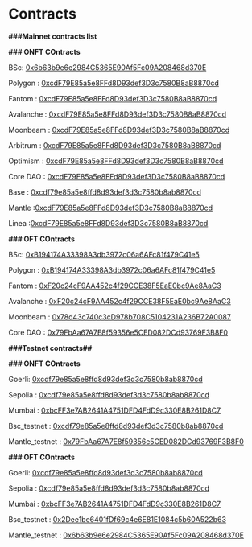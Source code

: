 # Contracts
 
**###Mainnet contracts list**  

**### ONFT COntracts**  

BSc:  [0x6b63b9e6e2984C5365E90Af5Fc09A208468d370E](https://bscscan.com/address/0x6b63b9e6e2984C5365E90Af5Fc09A208468d370E#code)  

Polygon : [0xcdF79E85a5e8FFd8D93def3D3c7580B8aB8870cd](https://polygonscan.com/address/0xcdF79E85a5e8FFd8D93def3D3c7580B8aB8870cd#code)  

Fantom : [0xcdF79E85a5e8FFd8D93def3D3c7580B8aB8870cd](https://ftmscan.com/address/0xcdf79e85a5e8ffd8d93def3d3c7580b8ab8870cd#code)  

Avalanche :  [0xcdF79E85a5e8FFd8D93def3D3c7580B8aB8870cd](https://snowtrace.io/address/0xcdF79E85a5e8FFd8D93def3D3c7580B8aB8870cd#code)  

Moonbeam : [0xcdF79E85a5e8FFd8D93def3D3c7580B8aB8870cd](https://moonbeam.moonscan.io/address/0xcdF79E85a5e8FFd8D93def3D3c7580B8aB8870cd#code)  

Arbitrum : [0xcdF79E85a5e8FFd8D93def3D3c7580B8aB8870cd](https://arbiscan.io/address/0xcdF79E85a5e8FFd8D93def3D3c7580B8aB8870cd#code)  

Optimism : [0xcdF79E85a5e8FFd8D93def3D3c7580B8aB8870cd](https://optimistic.etherscan.io/address/0xcdF79E85a5e8FFd8D93def3D3c7580B8aB8870cd#code)  

Core DAO : [0xcdF79E85a5e8FFd8D93def3D3c7580B8aB8870cd](https://scan.coredao.org/address/0xcdF79E85a5e8FFd8D93def3D3c7580B8aB8870cd#code)  

Base     : [0xcdf79e85a5e8ffd8d93def3d3c7580b8ab8870cd](https://basescan.org/address/0xcdf79e85a5e8ffd8d93def3d3c7580b8ab8870cd#code)  

Mantle   :[0xcdF79E85a5e8FFd8D93def3D3c7580B8aB8870cd](https://explorer.mantle.xyz/address/0xcdF79E85a5e8FFd8D93def3D3c7580B8aB8870cd/contracts#address-tabs)  

Linea   :[0xcdF79E85a5e8FFd8D93def3D3c7580B8aB8870cd](https://lineascan.build/address/0xcdf79e85a5e8ffd8d93def3d3c7580b8ab8870cd#code)  



**### OFT COntracts**  

BSc:  [0xB194174A33398A3db3972c06a6AFc81f479C41e5](https://bscscan.com/address/0xB194174A33398A3db3972c06a6AFc81f479C41e5#code)  

Polygon : [0xB194174A33398A3db3972c06a6AFc81f479C41e5](https://polygonscan.com/address/0xb194174a33398a3db3972c06a6afc81f479c41e5#code)  

Fantom : [0xF20c24cF9AA452c4f29CCE38F5EaE0bc9Ae8AaC3](https://ftmscan.com/address/0xf20c24cf9aa452c4f29cce38f5eae0bc9ae8aac3#code)  

Avalanche :  [0xF20c24cF9AA452c4f29CCE38F5EaE0bc9Ae8AaC3](https://snowtrace.io/address/0xf20c24cf9aa452c4f29cce38f5eae0bc9ae8aac3#code)  

Moonbeam : [0x78d43c740c3cD978b708C5104231A236B72A0087](https://moonbeam.moonscan.io/address/0x78d43c740c3cD978b708C5104231A236B72A0087#code)  

Core DAO : [0x79FbAa67A7E8f59356e5CED082DCd93769F3B8F0](https://scan.coredao.org/address/0x79FbAa67A7E8f59356e5CED082DCd93769F3B8F0#code)  



**###Testnet contracts##**  


**### ONFT COntracts**  

Goerli:  [0xcdf79e85a5e8ffd8d93def3d3c7580b8ab8870cd](https://goerli.etherscan.io/address/0xcdf79e85a5e8ffd8d93def3d3c7580b8ab8870cd#code)  

Sepolia : [0xcdf79e85a5e8ffd8d93def3d3c7580b8ab8870cd](https://sepolia.etherscan.io/address/0xcdf79e85a5e8ffd8d93def3d3c7580b8ab8870cd#code)  

Mumbai : [0xbcFF3e7AB2641A4751DFD4FdD9c330E8B261D8C7](https://mumbai.polygonscan.com/address/0xbcff3e7ab2641a4751dfd4fdd9c330e8b261d8c7#code)  

Bsc_testnet :  [0xcdf79e85a5e8ffd8d93def3d3c7580b8ab8870cd](https://testnet.bscscan.com/token/0xcdf79e85a5e8ffd8d93def3d3c7580b8ab8870cd?a=0xd3Ae73F4fa5ba54Db8bfd8f80371351e49647EfD#code)  

Mantle_testnet : [0x79FbAa67A7E8f59356e5CED082DCd93769F3B8F0](https://explorer.testnet.mantle.xyz/token/0x79FbAa67A7E8f59356e5CED082DCd93769F3B8F0/contracts)  

**### OFT COntracts**  

Goerli:  [0xcdf79e85a5e8ffd8d93def3d3c7580b8ab8870cd](https://goerli.etherscan.io/address/0x1392c0654fe80bc8907AB4449f736757d088f150#code)  

Sepolia : [0xcdf79e85a5e8ffd8d93def3d3c7580b8ab8870cd](https://sepolia.etherscan.io/address/0xcAE41c8bc205760c4Ec40Be4E6558F886aa14321#code)  

Mumbai : [0xbcFF3e7AB2641A4751DFD4FdD9c330E8B261D8C7](https://mumbai.polygonscan.com/address/0xcdF79E85a5e8FFd8D93def3D3c7580B8aB8870cd#code)  

Bsc_testnet :  [0x2Dee1be6401fDf69c4e6E81E1084c5b60A522b63](https://testnet.bscscan.com/token/0x2Dee1be6401fDf69c4e6E81E1084c5b60A522b63?a=0xd3Ae73F4fa5ba54Db8bfd8f80371351e49647EfD#code) 

Mantle_testnet : [0x6b63b9e6e2984C5365E90Af5Fc09A208468d370E](https://explorer.testnet.mantle.xyz/token/0x6b63b9e6e2984C5365E90Af5Fc09A208468d370E/contracts)  

